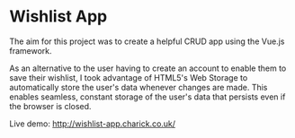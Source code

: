 # Wishlist App

The aim for this project was to create a helpful CRUD app using the Vue.js framework. 

As an alternative to the user having to create an account to enable them to save their wishlist, I took advantage of HTML5's Web Storage to automatically store the user's data whenever changes are made. This enables seamless, constant storage of the user's data that persists even if the browser is closed.

Live demo: http://wishlist-app.charick.co.uk/
